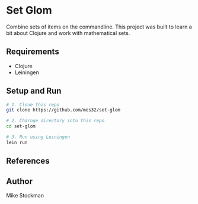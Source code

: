# Set Glom
Combine sets of items on the commandline. This project was built to learn a bit about Clojure and work with mathematical sets.

## Requirements
- Clojure
- Leiningen

## Setup and Run
```bash
# 1. Clone this repo 
git clone https://github.com/mes32/set-glom

# 2. Charnge directory into this repo
cd set-glom

# 3. Run using Leiningen
lein run
```

## References

## Author
Mike Stockman
